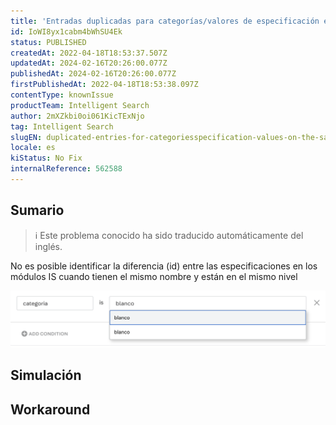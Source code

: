 ```yaml
---
title: 'Entradas duplicadas para categorías/valores de especificación en el mismo nivel'
id: IoWI8yx1cabm4bWhSU4Ek
status: PUBLISHED
createdAt: 2022-04-18T18:53:37.507Z
updatedAt: 2024-02-16T20:26:00.077Z
publishedAt: 2024-02-16T20:26:00.077Z
firstPublishedAt: 2022-04-18T18:53:38.097Z
contentType: knownIssue
productTeam: Intelligent Search
author: 2mXZkbi0oi061KicTExNjo
tag: Intelligent Search
slugEN: duplicated-entries-for-categoriesspecification-values-on-the-same-level
locale: es
kiStatus: No Fix
internalReference: 562588
---
```


## Sumario

>ℹ️ Este problema conocido ha sido traducido automáticamente del inglés.



No es posible identificar la diferencia (id) entre las especificaciones en los módulos IS cuando tienen el mismo nombre y están en el mismo nivel

 ![](https://raw.githubusercontent.com/vtexdocs/known-issues/refs/heads/main/docs/es/known-issues/Intelligent%20Search/entradas-duplicadas-para-categoriasvalores-de-especificacion-en-el-mismo-nivel_1.png)



## Simulación



## Workaround



